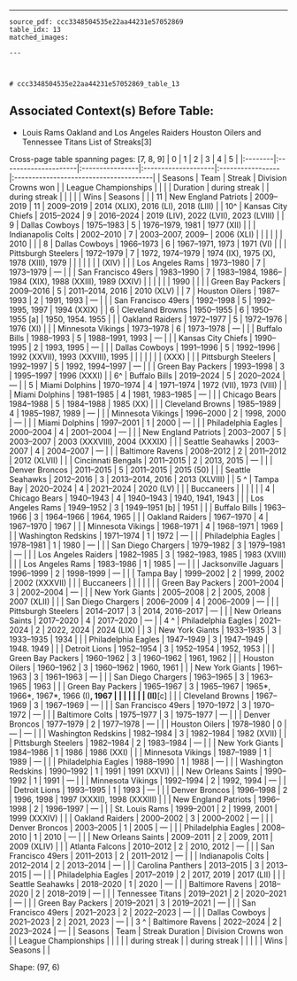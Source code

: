 ---
    source_pdf: ccc3348504535e22aa44231e57052869
    table_idx: 13
    matched_images:
    
    ---

    

    # ccc3348504535e22aa44231e57052869_table_13
## Associated Context(s) Before Table:
- Louis Rams Oakland and Los Angeles Raiders Houston Oilers and Tennessee Titans List of Streaks[3]

Cross-page table spanning pages: [7, 8, 9]
| 0       | 1                    | 2               | 3                   | 4                | 5                                      |
|:--------|:---------------------|:----------------|:--------------------|:-----------------|:---------------------------------------|
| Seasons | Team                 | Streak          | Division Crowns won |                  | League Championships                   |
|         |                      | Duration        | during streak       |                  | during streak                          |
|         |                      |                 | Wins                | Seasons          |                                        |
| 11      | New England Patriots | 2009–2019       | 11                  | 2009–2019        | 2014 (XLIX), 2016 (LI), 2018 (LIII)    |
| 10^     | Kansas City Chiefs   | 2015–2024       | 9                   | 2016–2024        | 2019 (LIV), 2022 (LVII), 2023 (LVIII)  |
| 9       | Dallas Cowboys       | 1975–1983       | 5                   | 1976–1979, 1981  | 1977 (XII)                             |
|         | Indianapolis Colts   | 2002–2010       | 7                   | 2003–2007, 2009– | 2006 (XLI)                             |
|         |                      |                 |                     | 2010             |                                        |
| 8       | Dallas Cowboys       | 1966–1973       | 6                   | 1967–1971, 1973  | 1971 (VI)                              |
|         | Pittsburgh Steelers  | 1972–1979       | 7                   | 1972, 1974–1979  | 1974 (IX), 1975 (X), 1978 (XIII), 1979 |
|         |                      |                 |                     |                  | (XIV)                                  |
|         | Los Angeles Rams     | 1973–1980       | 7                   | 1973–1979        | —                                      |
|         | San Francisco 49ers  | 1983–1990       | 7                   | 1983–1984, 1986– | 1984 (XIX), 1988 (XXIII), 1989 (XXIV)  |
|         |                      |                 |                     | 1990             |                                        |
|         | Green Bay Packers    | 2009–2016       | 5                   | 2011–2014, 2016  | 2010 (XLV)                             |
| 7       | Houston Oilers       | 1987–1993       | 2                   | 1991, 1993       | —                                      |
|         | San Francisco 49ers  | 1992–1998       | 5                   | 1992–1995, 1997  | 1994 (XXIX)                            |
| 6       | Cleveland Browns     | 1950–1955       | 6                   | 1950–1955 [a]    | 1950, 1954. 1955                       |
|         | Oakland Raiders      | 1972–1977       | 5                   | 1972–1976        | 1976 (XI)                              |
|         | Minnesota Vikings    | 1973–1978       | 6                   | 1973–1978        | —                                      |
|         | Buffalo Bills        | 1988–1993       | 5                   | 1988–1991, 1993  | —                                      |
|         | Kansas City Chiefs   | 1990–1995       | 2                   | 1993, 1995       | —                                      |
|         | Dallas Cowboys       | 1991–1996       | 5                   | 1992–1996        | 1992 (XXVII), 1993 (XXVIII), 1995      |
|         |                      |                 |                     |                  | (XXX)                                  |
|         | Pittsburgh Steelers  | 1992–1997       | 5                   | 1992, 1994–1997  | —                                      |
|         | Green Bay Packers    | 1993–1998       | 3                   | 1995–1997        | 1996 (XXXI)                            |
| 6^      | Buffalo Bills        | 2019–2024       | 5                   | 2020–2024        | —                                      |
| 5       | Miami Dolphins       | 1970–1974       | 4                   | 1971–1974        | 1972 (VII), 1973 (VIII)                |
|         | Miami Dolphins       | 1981–1985       | 4                   | 1981, 1983–1985  | —                                      |
|         | Chicago Bears        | 1984–1988       | 5                   | 1984–1988        | 1985 (XX)                              |
|         | Cleveland Browns     | 1985–1989       | 4                   | 1985–1987, 1989  | —                                      |
|         | Minnesota Vikings    | 1996–2000       | 2                   | 1998, 2000       | —                                      |
|         | Miami Dolphins       | 1997–2001       | 1                   | 2000             | —                                      |
|         | Philadelphia Eagles  | 2000–2004       | 4                   | 2001–2004        | —                                      |
|         | New England Patriots | 2003–2007       | 5                   | 2003–2007        | 2003 (XXXVIII), 2004 (XXXIX)           |
|         | Seattle Seahawks     | 2003–2007       | 4                   | 2004–2007        | —                                      |
|         | Baltimore Ravens     | 2008–2012       | 2                   | 2011–2012        | 2012 (XLVII)                           |
|         | Cincinnati Bengals   | 2011–2015       | 2                   | 2013, 2015       | —                                      |
|         | Denver Broncos       | 2011–2015       | 5                   | 2011–2015        | 2015 (50)                              |
|         | Seattle Seahawks     | 2012–2016       | 3                   | 2013–2014, 2016  | 2013 (XLVIII)                          |
| 5 ^     | Tampa Bay            | 2020–2024       | 4                   | 2021–2024        | 2020 (LV)                              |
|         | Buccaneers           |                 |                     |                  |                                        |
| 4       | Chicago Bears        | 1940–1943       | 4                   | 1940–1943        | 1940, 1941, 1943                       |
|         | Los Angeles Rams     | 1949–1952       | 3                   | 1949–1951 [b]    | 1951                                   |
|         | Buffalo Bills        | 1963–1966       | 3                   | 1964–1966        | 1964, 1965                             |
|         | Oakland Raiders      | 1967–1970       | 4                   | 1967–1970        | 1967                                   |
|         | Minnesota Vikings    | 1968–1971       | 4                   | 1968–1971        | 1969                                   |
|         | Washington Redskins  | 1971–1974       | 1                   | 1972             | —                                      |
|         | Philadelphia Eagles  | 1978–1981       | 1                   | 1980             | —                                      |
|         | San Diego Chargers   | 1979–1982       | 3                   | 1979–1981        | —                                      |
|         | Los Angeles Raiders  | 1982–1985       | 3                   | 1982–1983, 1985  | 1983 (XVIII)                           |
|         | Los Angeles Rams     | 1983–1986       | 1                   | 1985             | —                                      |
|         | Jacksonville Jaguars | 1996–1999       | 2                   | 1998–1999        | —                                      |
|         | Tampa Bay            | 1999–2002       | 2                   | 1999, 2002       | 2002 (XXXVII)                          |
|         | Buccaneers           |                 |                     |                  |                                        |
|         | Green Bay Packers    | 2001–2004       | 3                   | 2002–2004        | —                                      |
|         | New York Giants      | 2005–2008       | 2                   | 2005, 2008       | 2007 (XLII)                            |
|         | San Diego Chargers   | 2006–2009       | 4                   | 2006–2009        | —                                      |
|         | Pittsburgh Steelers  | 2014–2017       | 3                   | 2014, 2016–2017  | —                                      |
|         | New Orleans Saints   | 2017–2020       | 4                   | 2017–2020        | —                                      |
| 4 ^     | Philadelphia Eagles  | 2021–2024       | 2                   | 2022, 2024       | 2024 (LIX)                             |
| 3       | New York Giants      | 1933–1935       | 3                   | 1933–1935        | 1934                                   |
|         | Philadelphia Eagles  | 1947–1949       | 3                   | 1947–1949        | 1948. 1949                             |
|         | Detroit Lions        | 1952–1954       | 3                   | 1952–1954        | 1952, 1953                             |
|         | Green Bay Packers    | 1960–1962       | 3                   | 1960–1962        | 1961, 1962                             |
|         | Houston Oilers       | 1960–1962       | 3                   | 1960–1962        | 1960, 1961                             |
|         | New York Giants      | 1961–1963       | 3                   | 1961–1963        | —                                      |
|         | San Diego Chargers   | 1963–1965       | 3                   | 1963–1965        | 1963                                   |
|         | Green Bay Packers    | 1965–1967       | 3                   | 1965–1967        | 1965*, 1966*, 1967*, 1966 (I)**, 1967  |
|         |                      |                 |                     |                  | (II)**[c]                              |
|         | Cleveland Browns     | 1967–1969       | 3                   | 1967–1969        | —                                      |
|         | San Francisco 49ers  | 1970–1972       | 3                   | 1970–1972        | —                                      |
|         | Baltimore Colts      | 1975–1977       | 3                   | 1975–1977        | —                                      |
|         | Denver Broncos       | 1977–1979       | 2                   | 1977–1978        | —                                      |
|         | Houston Oilers       | 1978–1980       | 0                   | —                | —                                      |
|         | Washington Redskins  | 1982–1984       | 3                   | 1982–1984        | 1982 (XVII)                            |
|         | Pittsburgh Steelers  | 1982–1984       | 2                   | 1983–1984        | —                                      |
|         | New York Giants      | 1984–1986       | 1                   | 1986             | 1986 (XXI)                             |
|         | Minnesota Vikings    | 1987–1989       | 1                   | 1989             | —                                      |
|         | Philadelphia Eagles  | 1988–1990       | 1                   | 1988             | —                                      |
|         | Washington Redskins  | 1990–1992       | 1                   | 1991             | 1991 (XXVI)                            |
|         | New Orleans Saints   | 1990–1992       | 1                   | 1991             | —                                      |
|         | Minnesota Vikings    | 1992–1994       | 2                   | 1992, 1994       | —                                      |
|         | Detroit Lions        | 1993–1995       | 1                   | 1993             | —                                      |
|         | Denver Broncos       | 1996–1998       | 2                   | 1996, 1998       | 1997 (XXXII), 1998 (XXXIII)            |
|         | New England Patriots | 1996–1998       | 2                   | 1996–1997        | —                                      |
|         | St. Louis Rams       | 1999–2001       | 2                   | 1999, 2001       | 1999 (XXXIV)                           |
|         | Oakland Raiders      | 2000–2002       | 3                   | 2000–2002        | —                                      |
|         | Denver Broncos       | 2003–2005       | 1                   | 2005             | —                                      |
|         | Philadelphia Eagles  | 2008–2010       | 1                   | 2010             | —                                      |
|         | New Orleans Saints   | 2009–2011       | 2                   | 2009, 2011       | 2009 (XLIV)                            |
|         | Atlanta Falcons      | 2010–2012       | 2                   | 2010, 2012       | —                                      |
|         | San Francisco 49ers  | 2011–2013       | 2                   | 2011–2012        | —                                      |
|         | Indianapolis Colts   | 2012–2014       | 2                   | 2013–2014        | —                                      |
|         | Carolina Panthers    | 2013–2015       | 3                   | 2013–2015        | —                                      |
|         | Philadelphia Eagles  | 2017–2019       | 2                   | 2017, 2019       | 2017 (LII)                             |
|         | Seattle Seahawks     | 2018–2020       | 1                   | 2020             | —                                      |
|         | Baltimore Ravens     | 2018–2020       | 2                   | 2018–2019        | —                                      |
|         | Tennessee Titans     | 2019–2021       | 2                   | 2020–2021        | —                                      |
|         | Green Bay Packers    | 2019–2021       | 3                   | 2019–2021        | —                                      |
|         | San Francisco 49ers  | 2021–2023       | 2                   | 2022–2023        | —                                      |
|         | Dallas Cowboys       | 2021–2023       | 2                   | 2021, 2023       | —                                      |
| 3 ^     | Baltimore Ravens     | 2022–2024       | 2                   | 2023–2024        | —                                      |
| Seasons | Team                 | Streak Duration | Division Crowns won |                  | League Championships                   |
|         |                      |                 | during streak       |                  | during streak                          |
|         |                      |                 | Wins                | Seasons          |                                        |

Shape: (97, 6)

    